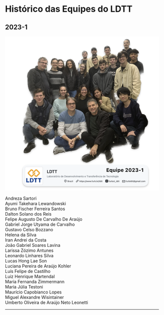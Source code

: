 # Histórico das Equipes do LDTT

## 2023-1

![LDTT_Equipe_2023_1](LDTT_Equipe_2023_1.png)  

Andreza Sartori  
Ayumi Takehara Lewandowski  
Bruno Fischer Ferreira Santos  
Dalton Solano dos Reis  
Felipe Augusto De Carvalho De Araújo  
Gabriel Jorge Utyama de Carvalho  
Gustavo Celso Bozzano  
Helena da Silva  
Iran Andrei da Costa  
João Gabriel Soares Lavina  
Larissa Zózimo Antunes  
Leonardo Linhares Silva  
Lucas Hong Lae Son  
Luciana Pereira de Araújo Kohler  
Luís Felipe de Castilho  
Luiz Henrique Martendal  
Maria Fernanda Zimmermann  
Maria Júlia Testoni  
Maurício Capobianco Lopes  
Miguel Alexandre Wisintainer  
Umberto Oliveira de Araújo Neto Leonetti  

----
